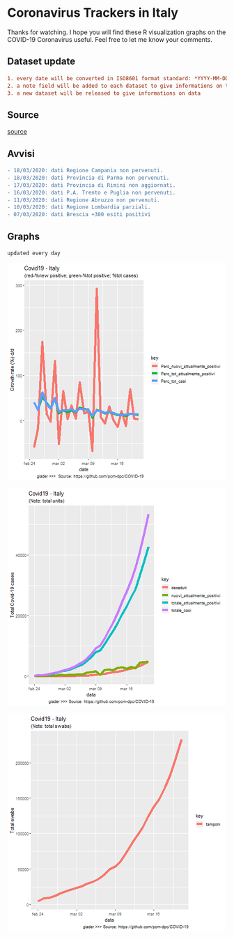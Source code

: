 # Coronavirus Trackers in Italy

Thanks for watching. 
I hope you will find these R visualization graphs on the COVID-19 Coronavirus useful. 
Feel free to let me know your comments.


## Dataset update

```diff
1. every date will be converted in ISO8601 format standard: *YYYY-MM-DDTHH:MM:SS* - *2020-03-18T19:14:29*. All dates will be in UTC.
2. a note field will be added to each dataset to give informations on the specific data
3. a new dataset will be released to give informations on data
```

## Source 
[source](https://github.com/pcm-dpc/COVID-19)<br>

## Avvisi
```diff
- 18/03/2020: dati Regione Campania non pervenuti.
- 18/03/2020: dati Provincia di Parma non pervenuti.
- 17/03/2020: dati Provincia di Rimini non aggiornati.
- 16/03/2020: dati P.A. Trento e Puglia non pervenuti.
- 11/03/2020: dati Regione Abruzzo non pervenuti.
- 10/03/2020: dati Regione Lombardia parziali.
- 07/03/2020: dati Brescia +300 esiti positivi
```

## Graphs 
```diff
updated every day
```
![Image Covid19_it_Perc](https://github.com/giader/Stat_Covid19/blob/master/images/Covid19_it_Perc.png)

![Image Covid19_it_Cum](https://github.com/giader/Stat_Covid19/blob/master/images/Covid19_it_cum.png)

![Image Covid19_it_swabs](https://github.com/giader/Stat_Covid19/blob/master/images/Covid19_it_tamponi.png)


